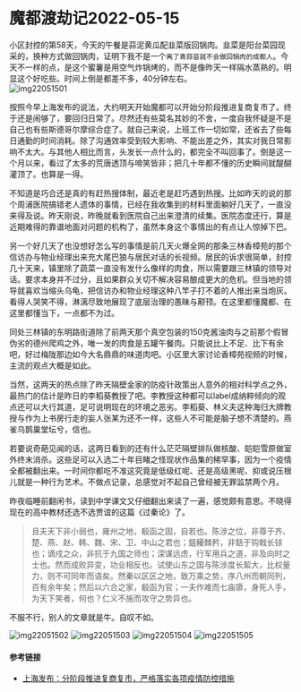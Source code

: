 # 魔都渡劫记2022-05-15

小区封控的第58天，今天的午餐是蒜泥黄瓜配韭菜版回锅肉。韭菜是阳台菜园现采的，换种方式做回锅肉，证明下我不是一个`离了青蒜苗就不会做回锅肉的成都人`。今天不一样的点，是这个蜜薯是用空气炸锅烤的，而不是像昨天一样隔水蒸熟的。明显这个好吃些。时间上倒是都差不多，40分钟左右。  
<img decoding="async" src="https://i0.wp.com/s2.loli.net/2022/05/15/p7IaboDqTfGEXPc.jpg?w=640&#038;ssl=1" alt="img22051501" data-recalc-dims="1" /> 

按照今早上海发布的说法，大约明天开始魔都可以开始分阶段推进复商复市了。终于还是闹够了，要回归日常了。尽然还有些莫名其妙的不舍，一度自我怀疑是不是自己也有些斯德哥尔摩综合症了。就自己来说，上班工作一切如常，还省去了些每日通勤的时间消耗。除了沟通效率受到较大影响、不能出差之外，其实对我日常影响不太大。与其他人相比而言，头发长一点什么的，都完全不叫回事了。倒是这一个月以来，看过了太多的荒唐透顶与啼笑皆非；把几十年都不懂的历史瞬间就醍醐灌顶了。也算是一得。

不知道是巧合还是真的有赶热搜体制，最近老是赶巧遇到热搜。比如昨天的说的那个周浦医院搞错老人遗体的事情，已经在我收集到的材料里面躺好几天了，一直没来得及说。昨天刚说，昨晚就看到医院自己出来澄清的续集。医院态度还行，算是近期难得的靠谱地面对问题的机构了，虽然本身这个事情出的有点让人惊掉下巴。

另一个好几天了也没想好怎么写的事情是前几天火爆全网的那条三林香樟苑的那个信访办与物业经理出来充大尾巴狼与居民对话的长视频。居民的诉求很简单，封控几十天来，镇里除了蔬菜一直没有发什么像样的肉食，所以需要跟三林镇的领导对话。要求本身并不过分，且如果群众关切不解决容易酿成更大的危机。但当地的领导就喜欢当缩头乌龟，把信访办和物业经理这种八竿子打不着的人推出来当炮灰。看得人哭笑不得，淋漓尽致地展现了底层治理的愚昧与颟顸。在这里都懂魔都、在这里都懂当下，一点都不为过。

同处三林镇的东明路街道除了前两天那个真空包装的150克酱油肉与之前那个假冒伪劣的德州爬鸡之外，唯一发的肉食是五罐午餐肉。只能说比上不足、比下有余吧，好过梅陇那边如今大名鼎鼎的味道肉吧。小区里大家讨论香樟苑视频的时候，主流的观点大概是如此。

当然，这两天的热点除了昨天隔壁金家的防疫针政策出人意外的相对科学点之外，最热门的估计是昨日的李稻葵教授了吧。李教授这种都可以label成纳粹倾向的观点还可以大行其道，足可说明现在的环境之恶劣。李稻葵、林义夫这种海归大牌教授与作为上书房行走的妄人张某为还不一样，这些人不可能是脑子想不清楚的。燕雀乌鹊巢堂坛兮，信也。

若要说奇葩见闻的话，这两日看到的还有什么茫茫隔壁排队做核酸、皑皑雪原做室外终末消杀。这些足可以入选二十年目睹之怪现状作品集的稀罕事，因为一个疫情全都被翻出来。一时间你都吃不准这究竟是低级红呢、还是高级黑呢、抑或说压根儿就是一种行为艺术。不做点记录，总感觉对不起自己曾经被无罪监禁两个月。

昨夜临睡前翻闲书，读到中学课文又仔细翻出来读了一遍，感觉颇有意思。不晓得现在的高中教材还选不选贾谊的这篇《过秦论》了。

> 且夫天下非小弱也，雍州之地，殽函之固，自若也。陈涉之位，非尊于齐、楚、燕、赵、韩、魏、宋、卫、中山之君也；鉏耰棘矜，非銛于钩戟长铩也；谪戍之众，非抗于九国之师也；深谋远虑，行军用兵之道，非及向时之士也。然而成败异变，功业相反也。试使山东之国与陈涉度长絜大，比权量力，则不可同年而语矣。然秦以区区之地，致万乘之势，序八州而朝同列，百有余年矣；然后以六合之家，殽函为官；一夫作难而七庙隳，身死人手，为天下笑者，何也？仁义不施而攻守之势异也。

不服不行，别人的文章就是牛。自叹不如。

<img decoding="async" src="https://i0.wp.com/s2.loli.net/2022/05/15/aYVn2xH5SzQwt6y.jpg?w=640&#038;ssl=1" alt="img22051502" data-recalc-dims="1" />  
<img decoding="async" src="https://i0.wp.com/s2.loli.net/2022/05/15/xPDmC9GSVnr4ET3.jpg?w=640&#038;ssl=1" alt="img22051503" data-recalc-dims="1" />  
<img decoding="async" src="https://i0.wp.com/s2.loli.net/2022/05/15/Znvo714gUwDfRbF.jpg?w=640&#038;ssl=1" alt="img22051504" data-recalc-dims="1" />  
<img decoding="async" src="https://i0.wp.com/s2.loli.net/2022/05/15/cFOwHT4zaUR5nJg.jpg?w=640&#038;ssl=1" alt="img22051505" data-recalc-dims="1" /> 

#### 参考链接

  * [上海发布：分阶段推进复商复市，严格落实各项疫情防控措施][1]

 [1]: https://mp.weixin.qq.com/s/SwCjzlmWXqws9LUuoxpZeA
